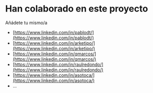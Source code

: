 # Han colaborado en este proyecto

Añádete tu mismo/a

* [https://www.linkedin.com/in/pablodt/](https://www.linkedin.com/in/pablodt/)
* [https://www.linkedin.com/in/arketipo/](https://www.linkedin.com/in/arketipo/)
* [https://www.linkedin.com/in/qmarcos/](https://www.linkedin.com/in/qmarcos/)
* [https://www.linkedin.com/in/raulredondo/](https://www.linkedin.com/in/raulredondo/)
* [https://www.linkedin.com/in/asotoca/](https://www.linkedin.com/in/asotoca/)
* …
